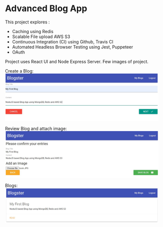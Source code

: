 # Advanced Blog App

This project explores :

- Caching using Redis
- Scalable File upload AWS S3
- Continuous Integration (CI) using Github, Travis CI
- Automated Headless Browser Testing using Jest, Puppeteer
- OAuth

Project uses React UI and Node Express Server. Few images of project.

Create a Blog:
![Create Blog](./images/image-1.JPG)

Review Blog and attach image:
![Review Blog](./images/image-2.JPG)

Blogs:
![Blogs](./images/image-3.JPG)
